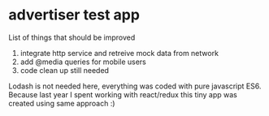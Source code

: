 # advertiser test app
List of things that should be improved
1. integrate http service and retreive mock data from network
2. add @media queries for mobile users
3. code clean up still needed

Lodash is not needed here, everything was coded with pure javascript ES6.
Because last year I spent working with react/redux this tiny app was created using same approach :)